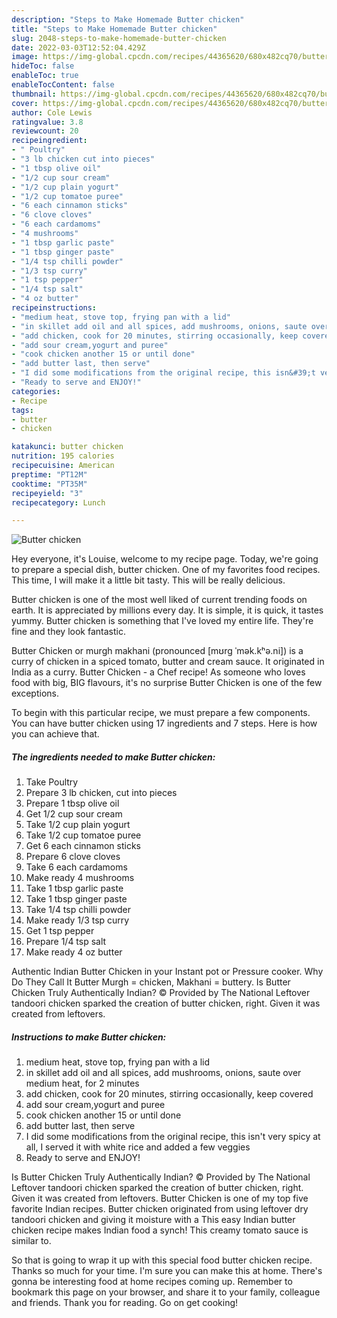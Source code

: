 ```yaml
---
description: "Steps to Make Homemade Butter chicken"
title: "Steps to Make Homemade Butter chicken"
slug: 2048-steps-to-make-homemade-butter-chicken
date: 2022-03-03T12:52:04.429Z
image: https://img-global.cpcdn.com/recipes/44365620/680x482cq70/butter-chicken-recipe-main-photo.jpg
hideToc: false
enableToc: true
enableTocContent: false
thumbnail: https://img-global.cpcdn.com/recipes/44365620/680x482cq70/butter-chicken-recipe-main-photo.jpg
cover: https://img-global.cpcdn.com/recipes/44365620/680x482cq70/butter-chicken-recipe-main-photo.jpg
author: Cole Lewis
ratingvalue: 3.8
reviewcount: 20
recipeingredient:
- " Poultry"
- "3 lb chicken cut into pieces"
- "1 tbsp olive oil"
- "1/2 cup sour cream"
- "1/2 cup plain yogurt"
- "1/2 cup tomatoe puree"
- "6 each cinnamon sticks"
- "6 clove cloves"
- "6 each cardamoms"
- "4 mushrooms"
- "1 tbsp garlic paste"
- "1 tbsp ginger paste"
- "1/4 tsp chilli powder"
- "1/3 tsp curry"
- "1 tsp pepper"
- "1/4 tsp salt"
- "4 oz butter"
recipeinstructions:
- "medium heat, stove top, frying pan with a lid"
- "in skillet add oil and all spices, add mushrooms, onions, saute over medium heat, for 2 minutes"
- "add chicken, cook for 20 minutes, stirring occasionally, keep covered"
- "add sour cream,yogurt and puree"
- "cook chicken another 15 or until done"
- "add butter last, then serve"
- "I did some modifications from the original recipe, this isn&#39;t very spicy at all, I served it with white rice and added a few veggies"
- "Ready to serve and ENJOY!"
categories:
- Recipe
tags:
- butter
- chicken

katakunci: butter chicken 
nutrition: 195 calories
recipecuisine: American
preptime: "PT12M"
cooktime: "PT35M"
recipeyield: "3"
recipecategory: Lunch

---
```



![Butter chicken](https://img-global.cpcdn.com/recipes/44365620/680x482cq70/butter-chicken-recipe-main-photo.jpg)

Hey everyone, it's Louise, welcome to my recipe page. Today, we're going to prepare a special dish, butter chicken. One of my favorites food recipes. This time, I will make it a little bit tasty. This will be really delicious.

Butter chicken is one of the most well liked of current trending foods on earth. It is appreciated by millions every day. It is simple, it is quick, it tastes yummy. Butter chicken is something that I've loved my entire life. They're fine and they look fantastic.

Butter Chicken or murgh makhani (pronounced [mʊrg ˈmək.kʰə.ni]) is a curry of chicken in a spiced tomato, butter and cream sauce. It originated in India as a curry. Butter Chicken - a Chef recipe! As someone who loves food with big, BIG flavours, it&#39;s no surprise Butter Chicken is one of the few exceptions.


To begin with this particular recipe, we must prepare a few components. You can have butter chicken using 17 ingredients and 7 steps. Here is how you can achieve that.

<!--inarticleads1-->

##### The ingredients needed to make Butter chicken:

1. Take  Poultry
1. Prepare 3 lb chicken, cut into pieces
1. Prepare 1 tbsp olive oil
1. Get 1/2 cup sour cream
1. Take 1/2 cup plain yogurt
1. Take 1/2 cup tomatoe puree
1. Get 6 each cinnamon sticks
1. Prepare 6 clove cloves
1. Take 6 each cardamoms
1. Make ready 4 mushrooms
1. Take 1 tbsp garlic paste
1. Take 1 tbsp ginger paste
1. Take 1/4 tsp chilli powder
1. Make ready 1/3 tsp curry
1. Get 1 tsp pepper
1. Prepare 1/4 tsp salt
1. Make ready 4 oz butter


Authentic Indian Butter Chicken in your Instant pot or Pressure cooker. Why Do They Call It Butter Murgh = chicken, Makhani = buttery. Is Butter Chicken Truly Authentically Indian? © Provided by The National Leftover tandoori chicken sparked the creation of butter chicken, right. Given it was created from leftovers. 

<!--inarticleads2-->

##### Instructions to make Butter chicken:

1. medium heat, stove top, frying pan with a lid
1. in skillet add oil and all spices, add mushrooms, onions, saute over medium heat, for 2 minutes
1. add chicken, cook for 20 minutes, stirring occasionally, keep covered
1. add sour cream,yogurt and puree
1. cook chicken another 15 or until done
1. add butter last, then serve
1. I did some modifications from the original recipe, this isn&#39;t very spicy at all, I served it with white rice and added a few veggies
1. Ready to serve and ENJOY!

Is Butter Chicken Truly Authentically Indian? © Provided by The National Leftover tandoori chicken sparked the creation of butter chicken, right. Given it was created from leftovers. Butter Chicken is one of my top five favorite Indian recipes. Butter chicken originated from using leftover dry tandoori chicken and giving it moisture with a This easy Indian butter chicken recipe makes Indian food a synch! This creamy tomato sauce is similar to. 

So that is going to wrap it up with this special food butter chicken recipe. Thanks so much for your time. I'm sure you can make this at home. There's gonna be interesting food at home recipes coming up. Remember to bookmark this page on your browser, and share it to your family, colleague and friends. Thank you for reading. Go on get cooking!
